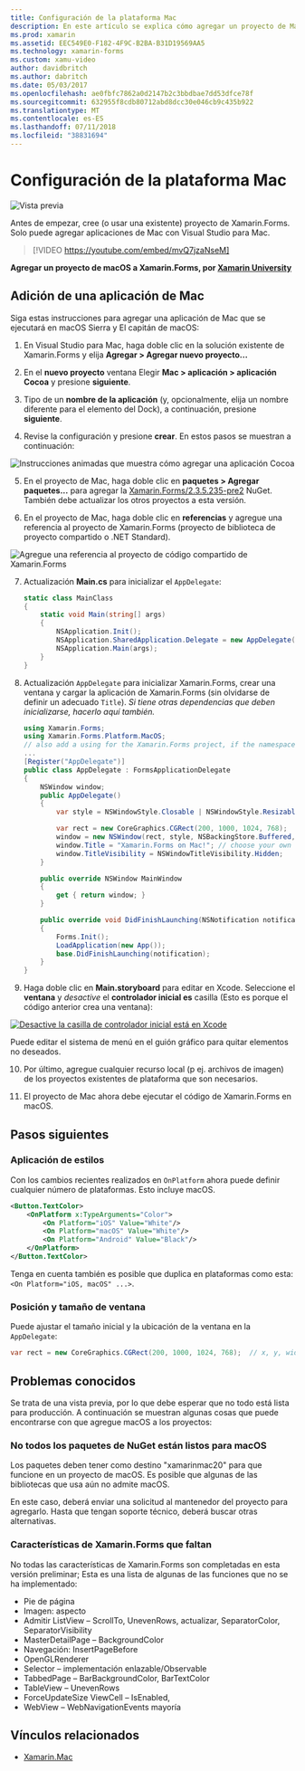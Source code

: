 ```yaml
---
title: Configuración de la plataforma Mac
description: En este artículo se explica cómo agregar un proyecto de Mac a un proyecto de Xamarin.Forms, que generará una aplicación capaz de ejecutarse en macOS Sierra y El capitán de macOS.
ms.prod: xamarin
ms.assetid: EEC549E0-F182-4F9C-B2BA-B31D19569AA5
ms.technology: xamarin-forms
ms.custom: xamu-video
author: davidbritch
ms.author: dabritch
ms.date: 05/03/2017
ms.openlocfilehash: ae0fbfc7862a0d2147b2c3bbdbae7dd53dfce78f
ms.sourcegitcommit: 632955f8cdb80712abd8dcc30e046cb9c435b922
ms.translationtype: MT
ms.contentlocale: es-ES
ms.lasthandoff: 07/11/2018
ms.locfileid: "38831694"
---
```

# <a name="mac-platform-setup"></a>Configuración de la plataforma Mac

![Vista previa](~/media/shared/preview.png)

Antes de empezar, cree (o usar una existente) proyecto de Xamarin.Forms.
Solo puede agregar aplicaciones de Mac con Visual Studio para Mac.

> [!VIDEO https://youtube.com/embed/mvQ7jzaNseM]

**Agregar un proyecto de macOS a Xamarin.Forms, por [Xamarin University](https://university.xamarin.com/)**

## <a name="adding-a-mac-app"></a>Adición de una aplicación de Mac

Siga estas instrucciones para agregar una aplicación de Mac que se ejecutará en macOS Sierra y El capitán de macOS:

1. En Visual Studio para Mac, haga doble clic en la solución existente de Xamarin.Forms y elija **Agregar > Agregar nuevo proyecto...**

2. En el **nuevo proyecto** ventana Elegir **Mac > aplicación > aplicación Cocoa** y presione **siguiente**.

3. Tipo de un **nombre de la aplicación** (y, opcionalmente, elija un nombre diferente para el elemento del Dock), a continuación, presione **siguiente**.

4. Revise la configuración y presione **crear**. En estos pasos se muestran a continuación:

  ![Instrucciones animadas que muestra cómo agregar una aplicación Cocoa](mac-images/add-macos-proj.gif)

5. En el proyecto de Mac, haga doble clic en **paquetes > Agregar paquetes...**  para agregar la [Xamarin.Forms/2.3.5.235-pre2](https://www.nuget.org/packages/Xamarin.Forms/2.3.5.235-pre2) NuGet. También debe actualizar los otros proyectos a esta versión.

6. En el proyecto de Mac, haga doble clic en **referencias** y agregue una referencia al proyecto de Xamarin.Forms (proyecto de biblioteca de proyecto compartido o .NET Standard).

  ![Agregue una referencia al proyecto de código compartido de Xamarin.Forms](mac-images/references-sml.png)

7. Actualización **Main.cs** para inicializar el `AppDelegate`:

    ```csharp
    static class MainClass
    {
        static void Main(string[] args)
        {
            NSApplication.Init();
            NSApplication.SharedApplication.Delegate = new AppDelegate(); // add this line
            NSApplication.Main(args);
        }
    }
    ```

8. Actualización `AppDelegate` para inicializar Xamarin.Forms, crear una ventana y cargar la aplicación de Xamarin.Forms (sin olvidarse de definir un adecuado `Title`). _Si tiene otras dependencias que deben inicializarse, hacerlo aquí también._

    ```csharp
    using Xamarin.Forms;
    using Xamarin.Forms.Platform.MacOS;
    // also add a using for the Xamarin.Forms project, if the namespace is different to this file
    ...
    [Register("AppDelegate")]
    public class AppDelegate : FormsApplicationDelegate
    {
        NSWindow window;
        public AppDelegate()
        {
            var style = NSWindowStyle.Closable | NSWindowStyle.Resizable | NSWindowStyle.Titled;

            var rect = new CoreGraphics.CGRect(200, 1000, 1024, 768);
            window = new NSWindow(rect, style, NSBackingStore.Buffered, false);
            window.Title = "Xamarin.Forms on Mac!"; // choose your own Title here
            window.TitleVisibility = NSWindowTitleVisibility.Hidden;
        }

        public override NSWindow MainWindow
        {
            get { return window; }
        }

        public override void DidFinishLaunching(NSNotification notification)
        {
            Forms.Init();
            LoadApplication(new App());
            base.DidFinishLaunching(notification);
        }
    }
    ```

9. Haga doble clic en **Main.storyboard** para editar en Xcode. Seleccione el **ventana** y _desactive_ el **controlador inicial es** casilla (Esto es porque el código anterior crea una ventana):

  [![Desactive la casilla de controlador inicial está en Xcode](mac-images/xcode-init-controller-sml.png)](mac-images/xcode-init-controller.png#lightbox)

  Puede editar el sistema de menú en el guión gráfico para quitar elementos no deseados.

10. Por último, agregue cualquier recurso local (p ej. archivos de imagen) de los proyectos existentes de plataforma que son necesarios.

11. El proyecto de Mac ahora debe ejecutar el código de Xamarin.Forms en macOS.

## <a name="next-steps"></a>Pasos siguientes

### <a name="styling"></a>Aplicación de estilos

Con los cambios recientes realizados en `OnPlatform` ahora puede definir cualquier número de plataformas. Esto incluye macOS.

```xml
<Button.TextColor>
    <OnPlatform x:TypeArguments="Color">
        <On Platform="iOS" Value="White"/>
        <On Platform="macOS" Value="White"/>
        <On Platform="Android" Value="Black"/>
    </OnPlatform>
</Button.TextColor>
```

Tenga en cuenta también es posible que duplica en plataformas como esta: `<On Platform="iOS, macOS" ...>`.

### <a name="window-size-and-position"></a>Posición y tamaño de ventana

Puede ajustar el tamaño inicial y la ubicación de la ventana en la `AppDelegate`:

```csharp
var rect = new CoreGraphics.CGRect(200, 1000, 1024, 768);  // x, y, width, height
```

## <a name="known-issues"></a>Problemas conocidos

Se trata de una vista previa, por lo que debe esperar que no todo está lista para producción. A continuación se muestran algunas cosas que puede encontrarse con que agregue macOS a los proyectos:

### <a name="not-all-nugets-are-ready-for-macos"></a>No todos los paquetes de NuGet están listos para macOS

Los paquetes deben tener como destino "xamarinmac20" para que funcione en un proyecto de macOS. Es posible que algunas de las bibliotecas que usa aún no admite macOS.

En este caso, deberá enviar una solicitud al mantenedor del proyecto para agregarlo. Hasta que tengan soporte técnico, deberá buscar otras alternativas.

### <a name="missing-xamarinforms-features"></a>Características de Xamarin.Forms que faltan

No todas las características de Xamarin.Forms son completadas en esta versión preliminar; Esta es una lista de algunas de las funciones que no se ha implementado:

* Pie de página
* Imagen: aspecto
* Admitir ListView – ScrollTo, UnevenRows, actualizar, SeparatorColor, SeparatorVisibility
* MasterDetailPage – BackgroundColor
* Navegación: InsertPageBefore
* OpenGLRenderer
* Selector – implementación enlazable/Observable
* TabbedPage – BarBackgroundColor, BarTextColor
* TableView – UnevenRows
* ForceUpdateSize ViewCell – IsEnabled,
* WebView – WebNavigationEvents mayoría


## <a name="related-links"></a>Vínculos relacionados

- [Xamarin.Mac](~/mac/index.yml)
